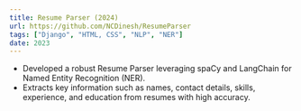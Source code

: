 ```yaml
---
title: Resume Parser (2024)
url: https://github.com/NCDinesh/ResumeParser
tags: ["Django", "HTML, CSS", "NLP", "NER"]
date: 2023
---
```


- Developed a robust Resume Parser leveraging spaCy and LangChain for Named Entity Recognition
  (NER).
- Extracts key information such as names, contact details, skills, experience, and education from resumes with high accuracy.
